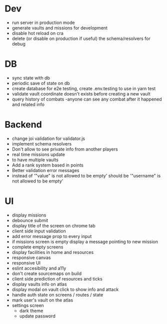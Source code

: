# Dev

- run server in production mode
- generate vaults and missions for development
- disable hot reload on cra
- delete (or disable on production if useful) the schema/resolvers for debug

# DB

- sync state with db
- periodic save of state on db
- create database for e2e testing, create .env.testing to use in yarn test
- validate vault coordinate doesn't exists before creating a new vault
- query history of combats
  -anyone can see any combat after it happened and related info

# Backend

- change joi validation for validator.js
- implement schema resolvers
- Don't allow to see private info from another players
- real time missions update
- to have multiple vaults
- Add a rank system based in points
- Better validation error messages
- instead of '"value" is not allowed to be empty' should be '"username" is not allowed to be empty'

# UI

- display missions
- debounce submit
- display title of the screen on chrome tab
- client side input validation
- add error message prop to every input
- if missions screen is empty display a message pointing to new mission
- complete empty screens
- display facilities in home and resources
- responsive canvas
- responsive UI
- eslint accesibility and a11y
- don't create sourcemaps on build
- client side prediction of resources and ticks
- display vaults info on atlas
- display modal on vault click to show info and attack
- handle auth state on screens / routes / state
- mark user's vault on the atlas
- settings screen
  - dark theme
  - update password
